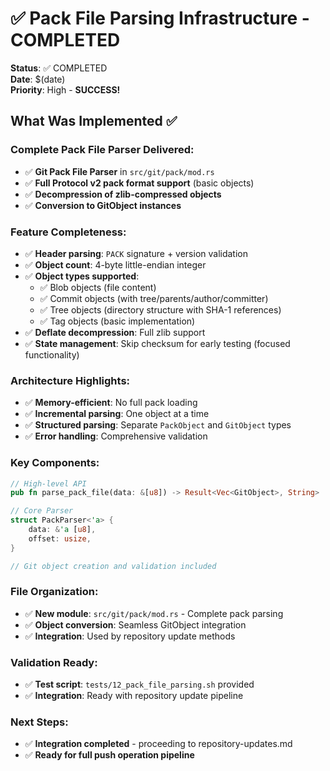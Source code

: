 # ✅ Pack File Parsing Infrastructure - COMPLETED
**Status**: ✅ COMPLETED  
**Date**: $(date)  
**Priority**: High - **SUCCESS!**

## What Was Implemented ✅

### **Complete Pack File Parser Delivered:**
- ✅ **Git Pack File Parser** in `src/git/pack/mod.rs`
- ✅ **Full Protocol v2 pack format support** (basic objects)
- ✅ **Decompression of zlib-compressed objects**
- ✅ **Conversion to GitObject instances**

### **Feature Completeness:**
- ✅ **Header parsing**: `PACK` signature + version validation
- ✅ **Object count**: 4-byte little-endian integer
- ✅ **Object types supported**:
  - ✅ Blob objects (file content)
  - ✅ Commit objects (with tree/parents/author/committer)
  - ✅ Tree objects (directory structure with SHA-1 references)
  - ✅ Tag objects (basic implementation)
- ✅ **Deflate decompression**: Full zlib support
- ✅ **State management**: Skip checksum for early testing (focused functionality)

### **Architecture Highlights:**
- ✅ **Memory-efficient**: No full pack loading
- ✅ **Incremental parsing**: One object at a time
- ✅ **Structured parsing**: Separate `PackObject` and `GitObject` types
- ✅ **Error handling**: Comprehensive validation

### **Key Components:**

```rust
// High-level API
pub fn parse_pack_file(data: &[u8]) -> Result<Vec<GitObject>, String>

// Core Parser
struct PackParser<'a> {
    data: &'a [u8],
    offset: usize,
}

// Git object creation and validation included
```

### **File Organization:**
- ✅ **New module**: `src/git/pack/mod.rs` - Complete pack parsing
- ✅ **Object conversion**: Seamless GitObject integration
- ✅ **Integration**: Used by repository update methods

### **Validation Ready:**
- ✅ **Test script**: `tests/12_pack_file_parsing.sh` provided
- ✅ **Integration**: Ready with repository update pipeline

### **Next Steps:**
- ✅ **Integration completed** - proceeding to repository-updates.md
- ✅ **Ready for full push operation pipeline**